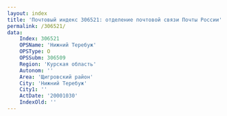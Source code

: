 ```yaml
---
layout: index
title: 'Почтовый индекс 306521: отделение почтовой связи Почты России'
permalink: /306521/
data:
    Index: 306521
    OPSName: 'Нижний Теребуж'
    OPSType: О
    OPSSubm: 306509
    Region: 'Курская область'
    Autonom: ''
    Area: 'Щигровский район'
    City: 'Нижний Теребуж'
    City1: ''
    ActDate: '20001030'
    IndexOld: ''
---
```

